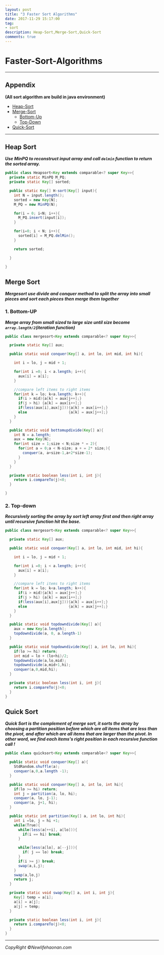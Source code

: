 ```yaml
---
layout: post
title: "3 Faster Sort Algorithms"
date: 2017-11-29 15:17:00
tag:
- sort
description: Heap-Sort,Merge-Sort,Quick-Sort
comments: true
---
```

# Faster-Sort-Algorithms

<hr />

## Appendix
**(All sort algorithm are build in java environment)**
* [Heap-Sort](#Heap)
* [Merge-Sort](#Merge)
  * [Bottom-Up](#Bottom)
  * [Top-Down](#Top)
* [Quick-Sort](#Quick)

<hr />

## <a name="Heap">Heap Sort<a />
**_Use MinPQ to reconstruct input array and call `delmin` function to return the sorted array._**

```java
public class Heapsort<Key extends comparable<? super Key>>{
  private static MinPQ M_PQ;
  private static Key[] sorted;

  public static Key[] H-sort(Key[] input){
    int N = input.length();
    sorted = new Key[N];
    M_PQ = new MinPQ(N);

    for(i = 0; i<N; i++){
      M_PQ.insert(input[i]);
    }

    for(i=0; i < N; i++){
      sorted[i] = M_PQ.delMin();
    }

    return sorted;

  }

}
```
## <a name="Merge">Merge Sort<a />
**_Mergesort use divide and conquer method to split the array into small pieces and sort each pieces then merge them together_**

### <a name="Bottom">1. Bottom-UP<a />
**_Merge array from small sized to large size until size become `array.length/2`(iteration function)_**

```java
public class mergesort<Key extends comparable<? super Key>>{

  private static Key[] aux;

  public static void conquer(Key[] a, int lo, int mid, int hi){

    int i = lo, j = mid + 1;

    for(int i =0; i < a.length; i++){
      aux[i] = a[i];
    }

    //compare left items to right items
    for(int k = lo; k<a.length; k++){
      if(i > mid){a[k] = aux[j++];}
      if(j > hi) {a[k] = aux[i++];}
      if(less(aux[i],aux[j])){a[k] = aux[i++];}
      else                   {a[k] = aux[j++];}
    }
  }

  public static void bottomupdivide(Key[] a){
    int N = a.length;
    aux = new Key[N];
    for(int size = 1;size < N;size * = 2){
      for(int a = 0;a < N-size; a + = 2* size;){
        conquer(a, a+size-1,a+2*size-1);
      }
    }
  }

  private static boolean less(int i, int j){
    return i.compareTo(j)<0;
  }

}
```

### <a name="Top">2. Top-down<a />
**_Recursively sorting the array by sort left array first and then right array until recursive function hit the base._**

```java
public class mergesort<Key extends comparable<? super Key>>{

  private static Key[] aux;

  public static void conquer(Key[] a, int lo, int mid, int hi){

    int i = lo, j = mid + 1;

    for(int i =0; i < a.length; i++){
      aux[i] = a[i];
    }

    //compare left items to right items
    for(int k = lo; k<a.length; k++){
      if(i > mid){a[k] = aux[j++];}
      if(j > hi) {a[k] = aux[i++];}
      if(less(aux[i],aux[j])){a[k] = aux[i++];}
      else                   {a[k] = aux[j++];}
    }
  }

  public static void topdowndivide(Key[] a){
    aux = new Key[a.length];
    topdowndivide(a, 0, a.length-1)
  }

  public static void topdowndivide(Key[] a, int lo, int hi){
    if(lo >= hi) return;
    int mid = lo + (lo+hi)/2;
    topdowndivide(a,lo,mid);
    topdowndivide(a,mid+1,hi);
    conquer(a,0,mid,hi);
  }

  private static boolean less(int i, int j){
    return i.compareTo(j)<0;
  }
}
```

## <a name ="Quick">Quick Sort<a />
**_Quick Sort is the complement of merge sort, it sorts the array by choosing a partition position before which are all items that are less than the pivot, and after which are all items that are larger than the pivot. In other word, we find each items's right position in each recursive function call !_**
```java
public class quicksort<Key extends comparable<? super Key>>{

  public static void conquer(Key[] a){
    StdRandom.shuffle(a);
    conquer(a,0,a.length -1);
  }

  public static void conquer(Key[] a, int lo, int hi){
    if(lo >= hi) return;
    int j = partition(a, lo, hi);
    conquer(a, lo, j-1);
    conquer(a, j+1, hi);  
  }

  public static int partition(Key[] a, int lo, int hi){
    int i =lo, j = hi +1;
    while(True){
      while(less(a[++i], a[lo])){
        if(i == hi) break;
      }

      while(less(a[lo], a[--j])){
        if( j == lo) break;
      }
      if(i >= j) break;
      swap(a,i,j);
    }
    swap(a,lo,j)
    return j;
  }

  private static void swap(Key[] a, int i, int j){
    Key[] temp = a[i];
    a[i] = a[j];
    a[j] = temp;
  }

  private static boolean less(int i, int j){
    return i.compareTo(j)<0;
  }
}
```
<hr>

_CopyRight &copy;Newlifehaonan.com_
